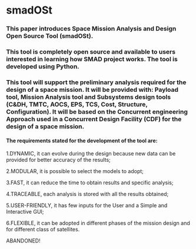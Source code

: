 # smadOSt
### This paper introduces Space Mission Analysis and Design Open Source Tool (smadOSt). 

### This tool is completely open source and available to users interested in learning how SMAD project  works. The tool is developed using Python. 

### This tool will support the preliminary analysis required for the design of a space mission. It will be provided with: Payload tool, Mission Analysis tool and Subsystems design tools (C&DH, TMTC, AOCS, EPS, TCS, Cost, Structure, Configuration). It will be based on the Concurrent engineering Approach used in a Concurrent Design Facility (CDF) for the design of a space mission.

#### The requirements stated for the development of the tool are:
<p>1.DYNAMIC, it can evolve during the design because new data can be provided for better accuracy of the results;
<p>2.MODULAR, it is possible to select the models to adopt;
<p>3.FAST, it can reduce the time to obtain results and specific analysis;
<p>4.TRACEABLE, each analysis is stored with all the results obtained;
<p>5.USER-FRIENDLY, it has few inputs for the User and a Simple and Interactive GUI;
<p>6.FLEXIBLE, it can be adopted in different phases of the mission design and for different class of satellites.


ABANDONED!